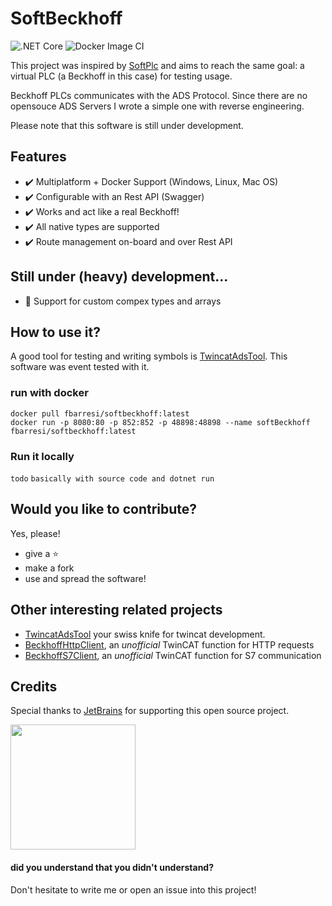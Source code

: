 # SoftBeckhoff
![.NET Core](https://github.com/fbarresi/SoftBeckhoff/workflows/.NET%20Core/badge.svg)
![Docker Image CI](https://github.com/fbarresi/SoftBeckhoff/workflows/Docker%20Image%20CI/badge.svg)

This project was inspired by [SoftPlc](https://github.com/fbarresi/SoftPlc) and aims to reach the same goal: a virtual PLC (a Beckhoff in this case) for testing usage.

Beckhoff PLCs communicates with the ADS Protocol. Since there are no opensouce ADS Servers I wrote a simple one with reverse engineering.

Please note that this software is still under development.

## Features

- :heavy_check_mark: Multiplatform + Docker Support (Windows, Linux, Mac OS)
- :heavy_check_mark: Configurable with an Rest API (Swagger)
- :heavy_check_mark: Works and act like a real Beckhoff!
- :heavy_check_mark: All native types are supported
- :heavy_check_mark: Route management on-board and over Rest API

## Still under (heavy) development...

- 🌈 Support for custom compex types and arrays

## How to use it?

A good tool for testing and writing symbols is [TwincatAdsTool](https://github.com/fbarresi/TwincatAdsTool).
This software was event tested with it.

### run with docker

```docker
docker pull fbarresi/softbeckhoff:latest
docker run -p 8080:80 -p 852:852 -p 48898:48898 --name softBeckhoff fbarresi/softbeckhoff:latest
```

### Run it locally
`todo`
`basically with source code and dotnet run`

## Would you like to contribute? 
Yes, please!

- give a ⭐
- make a fork
- use and spread the software!

## Other interesting related projects

- [TwincatAdsTool](https://github.com/fbarresi/TwincatAdsTool) your swiss knife for twincat development.
- [BeckhoffHttpClient](https://github.com/fbarresi/BeckhoffHttpClient), an _unofficial_ TwinCAT function for HTTP requests
- [BeckhoffS7Client](https://github.com/fbarresi/BeckhoffS7Client), an _unofficial_ TwinCAT function for S7 communication

## Credits

Special thanks to [JetBrains](https://www.jetbrains.com/?from=SoftBeckhoff) for supporting this open source project.

<a href="https://www.jetbrains.com/?from=SoftBeckhoff"><img height="200" src="https://www.jetbrains.com/company/brand/img/jetbrains_logo.png"></a>

#### did you understand that you didn't understand?
Don't hesitate to write me or open an issue into this project!